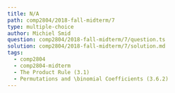 ```yaml
---
title: N/A
path: comp2804/2018-fall-midterm/7
type: multiple-choice
author: Michiel Smid
question: comp2804/2018-fall-midterm/7/question.ts
solution: comp2804/2018-fall-midterm/7/solution.md
tags:
  - comp2804
  - comp2804-midterm
  - The Product Rule (3.1)
  - Permutations and \binomial Coefficients (3.6.2)
---
```

